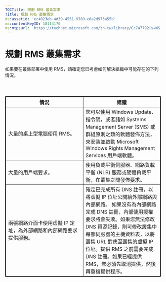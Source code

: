 ```yaml
---
TOCTitle: 規劃 RMS 叢集需求
Title: 規劃 RMS 叢集需求
ms:assetid: 'ec4023eb-4d39-4551-9789-c8a2d973a55b'
ms:contentKeyID: 18113170
ms:mtpsurl: 'https://technet.microsoft.com/zh-tw/library/Cc747792(v=WS.10)'
---
```


規劃 RMS 叢集需求
=================

如果要在叢集部署中使用 RMS，請確定您已考慮如何解決組織中可能存在的下列情況。

###  

 
<table style="border:1px solid black;">
<colgroup>
<col width="50%" />
<col width="50%" />
</colgroup>
<thead>
<tr class="header">
<th style="border:1px solid black;" >情況</th>
<th style="border:1px solid black;" >建議</th>
</tr>
</thead>
<tbody>
<tr class="odd">
<td style="border:1px solid black;">大量的桌上型電腦使用 RMS。</td>
<td style="border:1px solid black;">您可以使用 Windows Update、指令碼，或者諸如 Systems Management Server (SMS) 或群組原則之類的軟體發佈方法，來安裝並啟動 Microsoft Windows Rights Management Services 用戶端軟體。</td>
</tr>
<tr class="even">
<td style="border:1px solid black;">大量的用戶端要求。</td>
<td style="border:1px solid black;">使用負載平衡伺服器、網路負載平衡 (NLB) 服務或硬體負載平衡，在叢集之間發佈要求。</td>
</tr>
<tr class="odd">
<td style="border:1px solid black;">兩張網路介面卡使用虛擬 IP 定址，為外部網路和內部網路要求提供服務。</td>
<td style="border:1px solid black;">確定已完成所有 DNS 註冊，以將虛擬 IP 位址公開給外部網路與內部網路。
如果沒有為內部網路完成 DNS 註冊，內部使用授權要求將會失敗。如果您無法修改 DNS 資源記錄，則可修改叢集中每部伺服器的主機資料表，以將叢集 URL 對應至叢集的虛擬 IP 位址。提供 RMS 之前需要完成 DNS 註冊。如果已經提供 RMS，您必須先取消提供，然後再重複提供程序。</td>
</tr>
</tbody>
</table>
